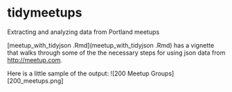 # tidymeetups
Extracting and analyzing data from Portland meetups

[meetup_with_tidyjson .Rmd](meetup_with_tidyjson .Rmd) has a vignette that walks through some of the the necessary steps for using json data from http://meetup.com.

Here is a little sample of the output:
![200 Meetup Groups][200_meetups.png]